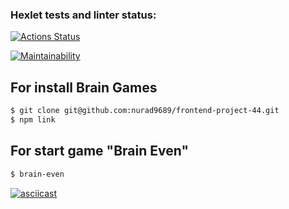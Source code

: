 ### Hexlet tests and linter status:
[![Actions Status](https://github.com/nurad9689/frontend-project-44/workflows/hexlet-check/badge.svg)](https://github.com/nurad9689/frontend-project-44/actions)

[![Maintainability](https://api.codeclimate.com/v1/badges/0b514f26cff851a81948/maintainability)](https://codeclimate.com/github/nurad9689/frontend-project-44/maintainability)

## For install Brain Games
```sh
$ git clone git@github.com:nurad9689/frontend-project-44.git
$ npm link
```

## For start game "Brain Even"
```sh
$ brain-even
```
[![asciicast](https://asciinema.org/a/NoQ7wFLPDh7VeMKrhniLwE9aU.svg)](https://asciinema.org/a/NoQ7wFLPDh7VeMKrhniLwE9aU)
